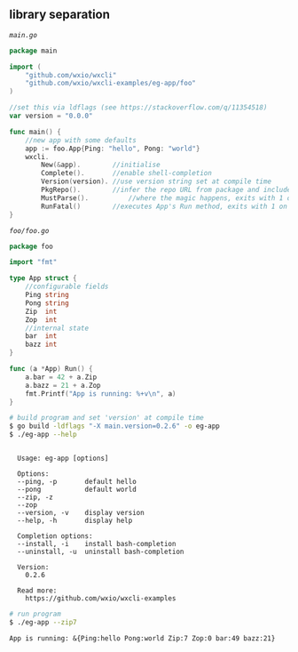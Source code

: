 ## library separation

_`main.go`_

<!--tmpl,code=go:cat main.go -->
``` go 
package main

import (
	"github.com/wxio/wxcli"
	"github.com/wxio/wxcli-examples/eg-app/foo"
)

//set this via ldflags (see https://stackoverflow.com/q/11354518)
var version = "0.0.0"

func main() {
	//new app with some defaults
	app := foo.App{Ping: "hello", Pong: "world"}
	wxcli.
		New(&app).        //initialise
		Complete().       //enable shell-completion
		Version(version). //use version string set at compile time
		PkgRepo().        //infer the repo URL from package and include in the help text
		MustParse().          //where the magic happens, exits with 1 on error
		RunFatal()        //executes App's Run method, exits with 1 on error
}
```
<!--/tmpl-->

_`foo/foo.go`_

<!--tmpl,code=go:cat foo/foo.go -->
``` go 
package foo

import "fmt"

type App struct {
	//configurable fields
	Ping string
	Pong string
	Zip  int
	Zop  int
	//internal state
	bar  int
	bazz int
}

func (a *App) Run() {
	a.bar = 42 + a.Zip
	a.bazz = 21 + a.Zop
	fmt.Printf("App is running: %+v\n", a)
}
```
<!--/tmpl-->

```sh
# build program and set 'version' at compile time
$ go build -ldflags "-X main.version=0.2.6" -o eg-app
$ ./eg-app --help
```

<!--tmpl,code=plain:go build -ldflags "-X main.version=0.2.6" -o eg-app && ./eg-app --help -->
``` plain 

  Usage: eg-app [options]

  Options:
  --ping, -p       default hello
  --pong           default world
  --zip, -z
  --zop
  --version, -v    display version
  --help, -h       display help

  Completion options:
  --install, -i    install bash-completion
  --uninstall, -u  uninstall bash-completion

  Version:
    0.2.6

  Read more:
    https://github.com/wxio/wxcli-examples

```
<!--/tmpl-->

```sh
# run program
$ ./eg-app --zip7
```

<!--tmpl,code=plain:./eg-app --zip 7; rm eg-app -->
``` plain 
App is running: &{Ping:hello Pong:world Zip:7 Zop:0 bar:49 bazz:21}
```
<!--/tmpl-->